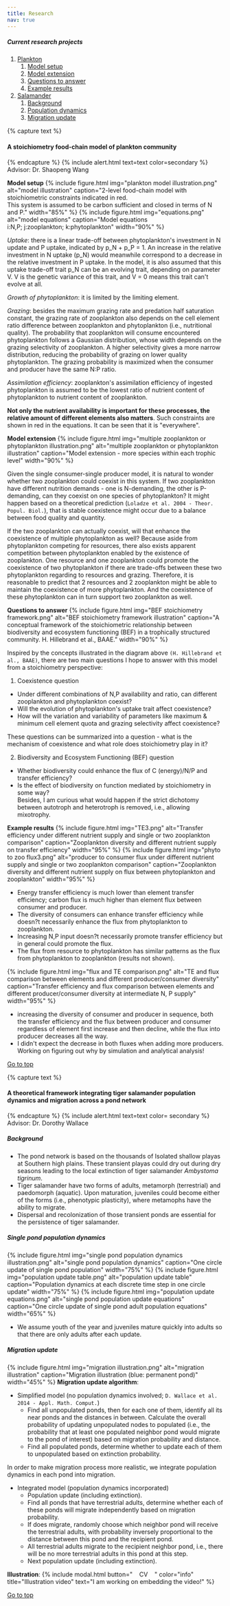 ```yaml
---
title: Research
nav: true
---
```


##### Current research projects <a name="top">
1. [Plankton](#paragraph1)
    1. [Model setup](#subparagraph1)
    2. [Model extension](#subparagraph2)
    3. [Questions to answer](#subparagraph3)
    4. [Example results](#subparagraph4)
2. [Salamander](#paragraph2)
    1. [Background](#subparagraph2-1)
    2. [Population dynamics](#subparagraph2-2)
    3. [Migration update](#subparagraph2-3)

{% capture text %}
#### A stoichiometry food-chain model of plankton community <a name="paragraph1"></a>
{% endcapture %}
{% include alert.html text=text color=secondary %}
Advisor: Dr. Shaopeng Wang

**Model setup**<a name="subparagraph1"></a>
{% include figure.html img="plankton model illustration.png" alt="model illustration" caption="2-level food-chain model with stoichiometric constraints indicated in red.<br/>This system is assumed to be carbon sufficient and closed in terms of N and P." width="85%" %}
{% include figure.html img="equations.png" alt="model equations" caption="Model equations<br/>i:N,P; j:zooplankton; k:phytoplankton" width="90%" %}

*Uptake*: there is a linear trade-off between phytoplankton's investment in N update and P uptake, indicated by p_N + p_P = 1. An increase in the relative investment in N uptake (p_N) would meanwhile correspond to a decrease in the relative investment in P uptake. In the model, it is also assumed that this uptake trade-off trait p_N can be an evolving trait, depending on parameter V. V is the genetic variance of this trait, and V = 0 means this trait can't evolve at all. 

*Growth of phytoplankton*: it is limited by the limiting element. 

*Grazing*: besides the maximum grazing rate and predation half saturation constant, the grazing rate of zooplankton also depends on the cell element ratio difference between zooplankton and phytoplankton (i.e., nutritional quality). The probability that zooplankton will consume encountered phytoplankton follows a Gaussian distribution, whose width depends on the grazing selectivity of zooplankton. A higher selectivity gives a more narrow distribution, reducing the probability of grazing on lower quality phytoplankton. The grazing probability is maximized when the consumer and producer have the same N:P ratio.

*Assimilation efficiency*: zooplankton's assimilation efficiency of ingested phytoplankton is assumed to be the lowest ratio of nutrient content of phytoplankton to nutrient content of zooplankton.

**Not only the nutrient availability is important for these processes, the relative amount of different elements also matters**. Such constraints are shown in red in the equations. It can be seen that it is "everywhere".

**Model extension**<a name="subparagraph2"></a>
{% include figure.html img="multiple zooplankton or phytoplankton illustration.png" alt="multiple zooplankton or phytoplankton illustration" caption="Model extension - more species within each trophic level" width="90%" %}

Given the single consumer-single producer model, it is natural to wonder whether two zooplankton could coexist in this system. If two zooplankton have different nutrition demands - one is N-demanding, the other is P-demanding, can they coexist on one species of phytoplankton? It might happen based on a theoretical prediction (`Loladze et al. 2004 - Theor. Popul. Biol.`), that is stable coexistence might occur due to a balance between food quality and quantity.

If the two zooplankton can actually coexist, will that enhance the coexistence of multiple phytoplankton as well? Because aside from phytoplankton competing for resources, there also exists apparent competition between phytoplankton enabled by the existence of zooplankton. One resource and one zooplankton could promote the coexistence of two phytoplankton if there are trade-offs between these two phytoplankton regarding to resources and grazing. Therefore, it is reasonable to predict that 2 resources and 2 zooplankton might be able to maintain the coexistence of more phytoplankton. And the coexistence of these phytoplankton can in turn support two zooplankton as well.

**Questions to answer**<a name="subparagraph3"></a>
{% include figure.html img="BEF stoichiometry framework.png" alt="BEF stoichiometry framework illustration" caption="A conceptual framework of the stoichiometric relationship between biodiversity and ecosystem functioning (BEF) in a trophically structured community. H. Hillebrand et al., BAAE." width="90%" %}

Inspired by the concepts illustrated in the diagram above ```(H. Hillebrand et al., BAAE)```, there are two main questions I hope to answer with this model from a stoichiometry perspective:
1. Coexistence question
 - Under different combinations of N,P availability and ratio, can different zooplankton and phytoplankton coexist?
 - Will the evolution of phytoplankton's uptake trait affect coexistence?
 - How will the variation and variability of parameters like maximum & minimum cell element quota and grazing selectivity affect coexistence?<br/>
 
 These questions can be summarized into a question - what is the mechanism of coexistence and what role does stoichiometry play in it?

2. Biodiversity and Ecosystem Functioning (BEF) question
 - Whether biodiversity could enhance the flux of C (energy)/N/P and transfer efficiency?
 - Is the effect of biodiversity on function mediated by stoichiometry in some way?<br/>
 Besides, I am curious what would happen if the strict dichotomy between autotroph and heterotroph is removed, i.e., allowing mixotrophy.

**Example results**<a name="subparagraph4"></a>
{% include figure.html img="TE3.png" alt="Transfer efficiency under different nutrient supply and single or two zooplankton comparison" caption="Zooplankton diversity and different nutrient supply on transfer efficiency" width="95%" %}
{% include figure.html img="phyto to zoo flux3.png" alt="producer to consumer flux under different nutrient supply and single or two zooplankton comparison" caption="Zooplankton diversity and different nutrient supply on flux between phytoplankton and zooplankton" width="95%" %}

- Energy transfer efficiency is much lower than element transfer efficiency; carbon flux is much higher than element flux between consumer and producer.
- The diversity of consumers can enhance transfer efficiency while doesn?t necessarily enhance the flux from phytoplankton to zooplankton.
- Increasing N,P input doesn?t necessarily promote transfer efficiency but in general could promote the flux.
- The flux from resource to phytoplankton has similar patterns as the flux from phytoplankton to zooplankton (results not shown).

{% include figure.html img="flux and TE comparison.png" alt="TE and flux comparison between elements and different producer/consumer diversity" caption="Transfer efficiency and flux comparison between elements and different producer/consumer diversity at intermediate N, P supply" width="95%" %}

- increasing the diversity of consumer and producer in sequence, both the transfer efficiency and the flux between producer and consumer regardless of element first increase and then decline, while the flux into producer decreases all the way.
- I didn't expect the decrease in both fluxes when adding more producers. Working on figuring out why by simulation and analytical analysis!

[Go to top](#top)

{% capture text %}
#### A theoretical framework integrating tiger salamander population dynamics and migration across a pond network <br/> <a name="paragraph2"></a>
{% endcapture %}
{% include alert.html text=text color= secondary %}
Advisor: Dr. Dorothy Wallace

##### Background<a name="subparagraph2-1"></a>
- The pond network is based on the thousands of Isolated shallow playas at Southern high plains. These transient playas could dry out during dry seasons leading to the local extinction of tiger salamander *Ambystoma tigrinum*.
- Tiger salamander have two forms of adults, metamorph (terrestrial) and paedomorph (aquatic).  Upon maturation, juveniles could become either of the forms (i.e., phenotypic plasticity), where metamophs have the ability to migrate. 
- Dispersal and recolonization of those transient ponds are essential for the persistence of tiger salamander.

##### Single pond population dynamics<a name="subparagraph2-2"></a>
{% include figure.html img="single pond population dynamics illustration.png" alt="single pond population dynamics" caption="One circle update of single pond population" width="75%" %}
{% include figure.html img="population update table.png" alt="population update table" caption="Population dynamics at each discrete time step in one circle update" width="75%" %}
{% include figure.html img="population update equations.png" alt="single pond population update equations" caption="One circle update of single pond adult population equations" width="65%" %}

- We assume youth of the year and juveniles mature quickly into adults so that there are only adults after each update.  

##### Migration update<a name="subparagraph2-3"></a>
{% include figure.html img="migration illustration.png" alt="migration illustration" caption="Migration illustration (blue: permanent pond)" width="45%" %}
**Migration update algorithm**:
- Simplified model (no population dynamics involved; `D. Wallace et al. 2014 - Appl. Math. Comput.`)
	- Find all unpopulated ponds, then for each one of them, identify all its near ponds and the distances in between. Calculate the overall probability of updating unpopulated nodes to populated (i.e., the probability that at least one populated neighbor pond would migrate to the pond of interest) based on migration probability and distance.
	- Find all populated ponds, determine whether to update each of them to unpopulated based on extinction probability.

In order to make migration process more realistic, we integrate population dynamics in each pond into migration.
- Integrated model (population dynamics incorporated)
	- Population update (including extinction).
	- Find all ponds that have terrestrial adults, determine whether each of these ponds will migrate independently based on migration probability.
	- If does migrate, randomly choose which neighbor pond will receive the terrestrial adults, with probability inversely proportional to the distance between this pond and the recipient pond.
	- All terrestrial adults migrate to the recipient neighbor pond, i.e., there will be no more terrestrial adults in this pond at this step. 
	- Next population update (including extinction).
   
**Illustration**:
{% include modal.html button="&nbsp; &nbsp; CV &nbsp; &nbsp;" color="info" title="Illustration video" text="I am working on embedding the video!" %}
<!--
continuous model:
equilibrium has feasibility? 
the time taken to become equilibrium, if too long might cause to extinction, allee effect
-->

[Go to top](#top)
